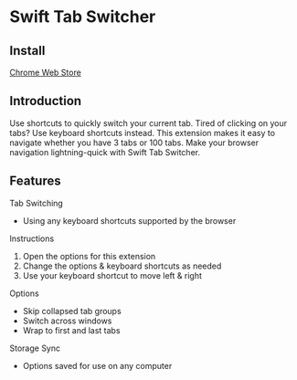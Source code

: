 # Swift Tab Switcher

## Install

[Chrome Web Store](https://chrome.google.com/webstore/detail/swift-tab-switcher/pdncaffclfaalcafoebejjbefknohkjg)

## Introduction

Use shortcuts to quickly switch your current tab. Tired of clicking on your tabs? Use keyboard shortcuts instead. This extension makes it easy to navigate whether you have 3 tabs or 100 tabs. Make your browser navigation lightning-quick with Swift Tab Switcher.

## Features

Tab Switching
* Using any keyboard shortcuts supported by the browser

Instructions
1. Open the options for this extension
2. Change the options & keyboard shortcuts as needed
3. Use your keyboard shortcut to move left & right

Options
* Skip collapsed tab groups
* Switch across windows
* Wrap to first and last tabs

Storage Sync
* Options saved for use on any computer
